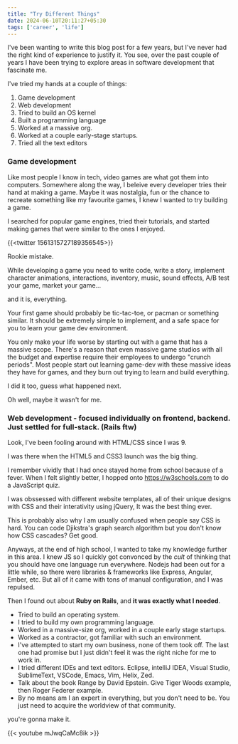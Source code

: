 ```yaml
---
title: "Try Different Things"
date: 2024-06-10T20:11:27+05:30
tags: ['career', 'life']
---
```


I've been wanting to write this blog post for a few years, but I've never had the right kind of experience to justify 
it. You see, over the past couple of years I have been trying to explore areas in software development that 
fascinate me.

I've tried my hands at a couple of things:

1. Game development
2. Web development
3. Tried to build an OS kernel
4. Built a programming language
5. Worked at a massive org.
6. Worked at a couple early-stage startups.
7. Tried all the text editors

### Game development

Like most people I know in tech, video games are what got them into computers. Somewhere along the way, I beleive 
every developer tries their hand at making a game. Maybe it was nostalgia, fun or the chance to recreate something
like my favourite games, I knew I wanted to try building a game. 

I searched for popular game engines, tried their tutorials, and started making games that were similar to the ones I
enjoyed.

{{<twitter 1561315727189356545>}}

Rookie mistake.

While developing a game you need to write code, write a story, implement character animations, interactions,
inventory, music, sound effects, A/B test your game, market your game...

and it is, everything.

Your first game should probably be tic-tac-toe, or pacman or something similar. It should be extremely simple to
implement, and a safe space for you to learn your game dev environment.

You only make your life worse by starting out with a game that has a massive scope. There's a reason that even massive
game studios with all the budget and expertise require their employees to undergo "crunch periods". Most people start
out learning game-dev with these massive ideas they have for games, and they burn out trying to learn and build 
everything.

I did it too, guess what happened next.

Oh well, maybe it wasn't for me.

### Web development - focused individually on frontend, backend. Just settled for full-stack. (Rails ftw)

Look, I've been fooling around with HTML/CSS since I was 9. 

I was there when the HTML5 and CSS3 launch was the big thing.

I remember vividly that I had once stayed home from school because of a fever. When I felt slightly better, I 
hopped onto https://w3schools.com to do a JavaScript quiz.

I was obssessed with different website templates, all of their unique designs with CSS and their interativity using jQuery, It was the best thing ever. 

This is probably also why I am usually confused when people say CSS is hard. You can code Djikstra's graph search algorithm but you don't know how CSS cascades? Get good.

Anyways, at the end of high school, I wanted to take my knowledge further in this area. I knew JS so I quickly got convonced by the _cult_ of thinking that you should have one language run everywhere. Nodejs had been out for a little while, so 
there were libraries & frameworks like Express, Angular, Ember, etc. But all of it came with tons of manual configuration, and I was repulsed.

Then I found out about **Ruby on Rails**, and **it was exactly what I needed**.

* Tried to build an operating system.
* I tried to build my own programming language.
* Worked in a massive-size org, worked in a couple early stage startups.
* Worked as a contractor, got familiar with such an environment.
* I've attempted to start my own business, none of them took off. The last one had promise but I just didn't feel it
was the right niche for me to work in.
* I tried different IDEs and text editors. Eclipse, intelliJ IDEA, Visual Studio, SublimeText, VSCode, Emacs, Vim,
Helix, Zed.
* Talk about the book Range by David Epstein. Give Tiger Woods example, then Roger Federer example.
* By no means am I an expert in everything, but you don't need to be. You just need to acquire the worldview of that 
community.


you're gonna make it.

{{< youtube mJwqCaMc8ik >}}
